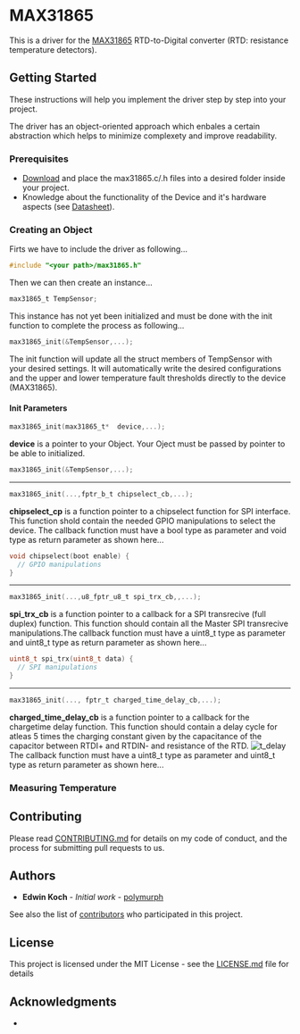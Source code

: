 # MAX31865

This is a driver for the [MAX31865](https://www.maximintegrated.com/en/products/interface/sensor-interface/MAX31865.html) RTD-to-Digital converter (RTD: resistance temperature detectors).



## Getting Started

These instructions will help you implement the driver step by step into your project.

The driver has an object-oriented approach which enbales a certain abstraction which helps to minimize complexety and improve readability.

### Prerequisites
* [Download](https://github.com/polymurph/MAX31865/archive/master.zip) and place the max31865.c/.h files into a desired folder inside your project.
* Knowledge about the functionality of the Device and it's hardware aspects (see [Datasheet](https://datasheets.maximintegrated.com/en/ds/MAX31865.pdf)).

### Creating an Object

Firts we have to include the driver as following...
```c
#include "<your path>/max31865.h"
```
Then we can then create an instance...

```c
max31865_t TempSensor;
```
This instance has not yet been initialized and must be done with the init function to complete the process as following...
```c
max31865_init(&TempSensor,...);
```
The init function will update all the struct members of TempSensor with your desired settings. It will automatically write the desired configurations and the upper and lower temperature fault thresholds directly to the device (MAX31865).

#### Init Parameters
```c
max31865_init(max31865_t*  device,...);
```
**device** is a pointer to your Object. Your Oject must be passed by pointer to be able to initialized.
```c
max31865_init(&TempSensor,...);
```
-----

```c
max31865_init(...,fptr_b_t chipselect_cb,...);
```
**chipselect_cp** is a function pointer to a chipselect function for SPI interface. This function shold contain the needed GPIO manipulations to select the device. The callback function must have a bool type as parameter and void type as return parameter as shown here...

```c
void chipselect(boot enable) {
  // GPIO manipulations
}
```

-----

```c
max31865_init(...,u8_fptr_u8_t spi_trx_cb,,...);
```
**spi_trx_cb** is a function pointer to a callback for a SPI transrecive (full duplex) function. This function should contain all the Master SPI transrecive manipulations.The callback function must have a uint8_t type as parameter and uint8_t type as return parameter as shown here... 
```c
uint8_t spi_trx(uint8_t data) {
  // SPI manipulations
}
```

----

```c
max31865_init(..., fptr_t charged_time_delay_cb,...);
```
**charged_time_delay_cb** is a function pointer to a callback for the chargetime delay function. This function should contain a delay cycle for atleas 5 times the charging constant given by the capacitance of the capacitor between RTDI+ and RTDIN- and resistance of the RTD.
![t_delay](README_pictures/t_delay.png)
The callback function must have a uint8_t type as parameter and uint8_t type as return parameter as shown here... 









 

### Measuring Temperature


## Contributing

Please read [CONTRIBUTING.md]() for details on my code of conduct, and the process for submitting pull requests to us.

## Authors

* **Edwin Koch** - *Initial work* - [polymurph](https://github.com/polymurph)

See also the list of [contributors](https://github.com/polymurph/MAX31865/graphs/contributors) who participated in this project.

## License

This project is licensed under the MIT License - see the [LICENSE.md](LICENSE.md) file for details

## Acknowledgments
* 
